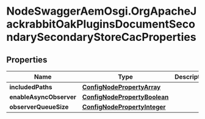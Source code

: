 # NodeSwaggerAemOsgi.OrgApacheJackrabbitOakPluginsDocumentSecondarySecondaryStoreCacProperties

## Properties

Name | Type | Description | Notes
------------ | ------------- | ------------- | -------------
**includedPaths** | [**ConfigNodePropertyArray**](ConfigNodePropertyArray.md) |  | [optional] 
**enableAsyncObserver** | [**ConfigNodePropertyBoolean**](ConfigNodePropertyBoolean.md) |  | [optional] 
**observerQueueSize** | [**ConfigNodePropertyInteger**](ConfigNodePropertyInteger.md) |  | [optional] 


